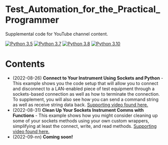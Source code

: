 # Test_Automation_for_the_Practical_Programmer
 Supplemental code for YouTube channel content. 

[![Python 3.5](https://img.shields.io/badge/python-3.5-&?labelColor=3E434A&colorB=006281&logo=python)](https://www.python.org/downloads/release/python-350/)
[![Python 3.7](https://img.shields.io/badge/python-3.7-&?labelColor=3E434A&colorB=006281&logo=python)](https://www.python.org/downloads/release/python-370/)
[![Python 3.8](https://img.shields.io/badge/python-3.8-&?labelColor=3E434A&colorB=006281&logo=python)](https://www.python.org/downloads/release/python-380/)
[![Python 3.10](https://img.shields.io/badge/python-3.10-&?labelColor=3E434A&colorB=006281&logo=python)](https://www.python.org/downloads/release/python-3106/)

# Contents
+ (2022-08-26) **Connect to Your Instrument Using Sockets and Python** - This example shows you the code setup that will allow you to connect and disconnect to a LAN-enabled piece of test equipment through a sockets-based connection as well as how to terminate the connection. To supplement, you will also see how you can send a command string as well as receive string data back. [Supporting video found here.](https://youtu.be/2Kh9OiVLkfY)
+ (2022-08-31) **Clean Up Your Sockets Instrument Comms with Functions** - This example shows how you might consider cleaning up some of your sockets methods using your own custom wrappers, simplifying at least the connect, write, and read methods. [Supporting video found here.](https://youtu.be/1kBoPt8NSgU)
+ (2022-09-nn) **Coming soon!**
